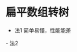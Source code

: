 # 扁平数组转树

- 法1 简单易懂，性能能差
<run-script codePath="knowledge-lib/js/手写/扁平数组转树/f1.js">
</run-script>
- 法2
<run-script codePath="knowledge-lib/js/手写/扁平数组转树/f2.js">
</run-script>